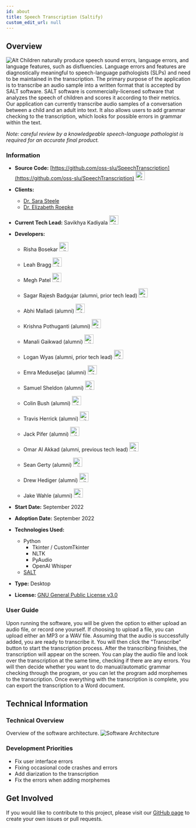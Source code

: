 ```yaml
---
id: about
title: Speech Transcription (Saltify)
custom_edit_url: null
---
```


## Overview

![Alt](100x100.png) Children naturally produce speech sound errors, language errors, and language features, such as disfluencies. Language errors and features are diagnostically meaningful to speech-language pathologists (SLPs) and need to be maintained in the transcription. The primary purpose of the application is to transcribe an audio sample into a written format that is accepted by SALT software. SALT software is commercially-licensed software that analyzes the speech of children and scores it according to their metrics. Our application can currently transcribe audio samples of a conversation between a child and an adult into text. It also allows users to add grammar checking to the transcription, which looks for possible errors in grammar within the text.

_Note: careful review by a knowledgeable speech-language pathologist is required for an accurate final product._

### Information

- **Source Code:** [https://github.com/oss-slu/SpeechTranscription](https://github.com/oss-slu/SpeechTranscription) [<img src="/img/git-alt.svg" alt="git" width="25" height="25" />](https://github.com/oss-slu/SpeechTranscription)
- **Clients:**
  - [Dr. Sara Steele](https://www.slu.edu/doisy/faculty/steele-sara.php)
  - [Dr. Elizabeth Roepke](https://www.slu.edu/doisy/faculty/roepke-elizabeth.php)
- **Current Tech Lead:**  Savikhya Kadiyala [<img src="/img/github.svg" alt="github" width="25" height="25" />](https://github.com/Savikhya)
- **Developers:**
  - Risha Bosekar [<img src="/img/github.svg" alt="github" width="25" height="25" />](https://github.com/rbhosekar)
  - Leah Bragg [<img src="/img/github.svg" alt="github" width="25" height="25" />](https://github.com/LeahBragg)
  - Megh Patel [<img src="/img/github.svg" alt="github" width="25" height="25" />](https://github.com/MeghPatel6)
  - Sagar Rajesh Badgujar (alumni, prior tech lead) [<img src="/img/github.svg" alt="github" width="25" height="25" />](https://github.com/sagar3181)
  - Abhi Malladi (alumni) [<img src="/img/github.svg" alt="github" width="25" height="25" />](https://github.com/amalladi017)
  - Krishna Pothuganti (alumni) [<img src="/img/github.svg" alt="github" width="25" height="25" />](https://github.com/kpothuganti)
  - Manali Gaikwad (alumni) [<img src="/img/github.svg" alt="github" width="25" height="25" />](https://github.com/mgaikwad129)
   
  - Logan Wyas (alumni, prior tech lead) [<img src="/img/github.svg" alt="github" width="25" height="25" />](https://github.com/loganwyas)
   - Emra Meduseljac (alumni) [<img src="/img/github.svg" alt="github" width="25" height="25" />](https://github.com/emrameduseljac)
  - Samuel Sheldon (alumni) [<img src="/img/github.svg" alt="github" width="25" height="25" />](https://github.com/samfred)
  - Colin Bush (alumni) [<img src="/img/github.svg" alt="github" width="25" height="25" />](https://github.com/cbush201)
  - Travis Herrick (alumni) [<img src="/img/github.svg" alt="github" width="25" height="25" />](https://github.com/TravisHerrick7)
  - Jack Pifer (alumni) [<img src="/img/github.svg" alt="github" width="25" height="25" />](https://github.com/JackPifer)
  - Omar Al Akkad (alumni, previous tech lead) [<img src="/img/github.svg" alt="github" width="25" height="25" />](https://github.com/OmarAlAkkad)
  - Sean Gerty (alumni) [<img src="/img/github.svg" alt="github" width="25" height="25" />](https://github.com/gertysr)
  - Drew Hediger (alumni) [<img src="/img/github.svg" alt="github" width="25" height="25" />](https://github.com/ahediger)
  - Jake Wahle (alumni) [<img src="/img/github.svg" alt="github" width="25" height="25" />](https://github.com/jakewahle) 

- **Start Date:** September 2022
- **Adoption Date:** September 2022
- **Technologies Used:**
  - Python
    - Tkinter / CustomTkinter
    - NLTK
    - PyAudio
    - OpenAI Whisper
  - [SALT](https://www.saltsoftware.com/)
- **Type:** Desktop
- **License:** [GNU General Public License v3.0](https://opensource.org/license/gpl-3-0/)

### User Guide

Upon running the software, you will be given the option to either upload an audio file, or record one yourself. If choosing to upload a file, you can upload either an MP3 or a WAV file. Assuming that the audio is successfully added, you are ready to transcribe it. You will then click the "Transcribe" button to start the transcription process. After the transcribing finishes, the transcription will appear on the screen. You can play the audio file and look over the transcription at the same time, checking if there are any errors. You will then decide whether you want to do manual/automatic grammar checking through the program, or you can let the program add morphemes to the transcription. Once everything with the transcription is complete, you can export the transcription to a Word document.

## Technical Information

### Technical Overview

Overview of the software architecture.
![Software Architecture](architecture.png)

### Development Priorities

- Fix user interface errors
- Fixing occasional code crashes and errors
- Add diarization to the transcription
- Fix the errors when adding morphemes

## Get Involved

If you would like to contribute to this project, please visit our [GitHub page](https://github.com/oss-slu/SpeechTranscription/) to create your own issues or pull requests.
